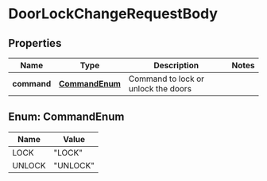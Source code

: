 
# DoorLockChangeRequestBody

## Properties
Name | Type | Description | Notes
------------ | ------------- | ------------- | -------------
**command** | [**CommandEnum**](#CommandEnum) | Command to lock or unlock the doors | 


<a name="CommandEnum"></a>
## Enum: CommandEnum
Name | Value
---- | -----
LOCK | &quot;LOCK&quot;
UNLOCK | &quot;UNLOCK&quot;



